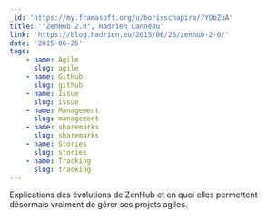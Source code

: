 ```yaml
---
_id: 'https://my.framasoft.org/u/borisschapira/?YObZuA'
title: '"ZenHub 2.0", Hadrien Lanneau'
link: 'https://blog.hadrien.eu/2015/06/26/zenhub-2-0/'
date: '2015-06-26'
tags:
    - name: Agile
      slug: agile
    - name: GitHub
      slug: github
    - name: Issue
      slug: issue
    - name: Management
      slug: management
    - name: sharemarks
      slug: sharemarks
    - name: Stories
      slug: stories
    - name: Tracking
      slug: tracking
---
```


<div class="markdown"><p>Explications des évolutions de ZenHub et en quoi elles permettent désormais vraiment de gérer ses projets agiles.
</p></div>
